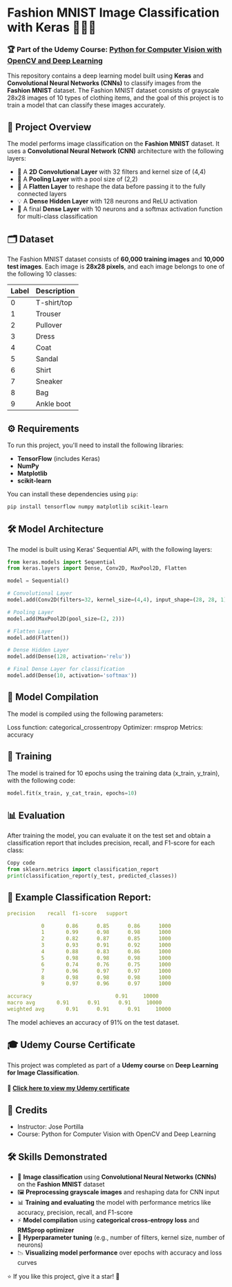 # Fashion MNIST Image Classification with Keras 🧵👚👖

### 🏆 Part of the Udemy Course: [Python for Computer Vision with OpenCV and Deep Learning](https://www.udemy.com/certificate/UC-537bb748-f614-4175-803c-3dcc6529c1a7/)

This repository contains a deep learning model built using **Keras** and **Convolutional Neural Networks (CNNs)** to classify images from the **Fashion MNIST** dataset. The Fashion MNIST dataset consists of grayscale 28x28 images of 10 types of clothing items, and the goal of this project is to train a model that can classify these images accurately.

## 🎯 Project Overview

The model performs image classification on the **Fashion MNIST** dataset. It uses a **Convolutional Neural Network (CNN)** architecture with the following layers:

- 🧠 A **2D Convolutional Layer** with 32 filters and kernel size of (4,4)
- 🔲 A **Pooling Layer** with a pool size of (2,2)
- 🔄 A **Flatten Layer** to reshape the data before passing it to the fully connected layers
- 💡 A **Dense Hidden Layer** with 128 neurons and ReLU activation
- 🎯 A final **Dense Layer** with 10 neurons and a softmax activation function for multi-class classification

## 🗂️ Dataset

The Fashion MNIST dataset consists of **60,000 training images** and **10,000 test images**. Each image is **28x28 pixels**, and each image belongs to one of the following 10 classes:

| Label | Description   |
|-------|---------------|
| 0     | T-shirt/top   |
| 1     | Trouser       |
| 2     | Pullover      |
| 3     | Dress         |
| 4     | Coat          |
| 5     | Sandal        |
| 6     | Shirt         |
| 7     | Sneaker       |
| 8     | Bag           |
| 9     | Ankle boot    |

## ⚙️ Requirements

To run this project, you'll need to install the following libraries:

- **TensorFlow** (includes Keras)
- **NumPy**
- **Matplotlib**
- **scikit-learn**

You can install these dependencies using `pip`:

```bash
pip install tensorflow numpy matplotlib scikit-learn
```

## 🛠️ Model Architecture

The model is built using Keras' Sequential API, with the following layers:

```Python code
from keras.models import Sequential
from keras.layers import Dense, Conv2D, MaxPool2D, Flatten

model = Sequential()

# Convolutional Layer
model.add(Conv2D(filters=32, kernel_size=(4,4), input_shape=(28, 28, 1), activation='relu'))

# Pooling Layer
model.add(MaxPool2D(pool_size=(2, 2)))

# Flatten Layer
model.add(Flatten())

# Dense Hidden Layer
model.add(Dense(128, activation='relu'))

# Final Dense Layer for classification
model.add(Dense(10, activation='softmax'))
```

## 📝 Model Compilation
The model is compiled using the following parameters:

Loss function: categorical_crossentropy
Optimizer: rmsprop
Metrics: accuracy

## 🚀 Training
The model is trained for 10 epochs using the training data (x_train, y_train), with the following code:

```Python code
model.fit(x_train, y_cat_train, epochs=10)
```

## 📊 Evaluation
After training the model, you can evaluate it on the test set and obtain a classification report that includes precision, recall, and F1-score for each class:

```Python code
Copy code
from sklearn.metrics import classification_report
print(classification_report(y_test, predicted_classes))
```

## 🏅 Example Classification Report:
 
```yaml
precision    recall  f1-score   support

           0       0.86      0.85      0.86      1000
           1       0.99      0.98      0.98      1000
           2       0.82      0.87      0.85      1000
           3       0.93      0.91      0.92      1000
           4       0.88      0.83      0.86      1000
           5       0.98      0.98      0.98      1000
           6       0.74      0.76      0.75      1000
           7       0.96      0.97      0.97      1000
           8       0.98      0.98      0.98      1000
           9       0.97      0.96      0.97      1000

accuracy                           0.91     10000
macro avg       0.91      0.91      0.91     10000
weighted avg       0.91      0.91      0.91     10000
```

The model achieves an accuracy of 91% on the test dataset.

## 🎓 Udemy Course Certificate
This project was completed as part of a **Udemy course** on **Deep Learning for Image Classification**.

#### 📜 [Click here to view my Udemy certificate](https://www.udemy.com/certificate/UC-537bb748-f614-4175-803c-3dcc6529c1a7/)

## 🤝 Credits

- Instructor: Jose Portilla
- Course: Python for Computer Vision with OpenCV and Deep Learning

## 🛠️ Skills Demonstrated

- 🧵 **Image classification** using **Convolutional Neural Networks (CNNs)** on the **Fashion MNIST** dataset
- 🖼️ **Preprocessing grayscale images** and reshaping data for CNN input
- 📊 **Training and evaluating** the model with performance metrics like accuracy, precision, recall, and F1-score
- ⚡ **Model compilation** using **categorical cross-entropy loss** and **RMSprop optimizer**
- 🔄 **Hyperparameter tuning** (e.g., number of filters, kernel size, number of neurons)
- 📉 **Visualizing model performance** over epochs with accuracy and loss curves

⭐ If you like this project, give it a star! 🌟